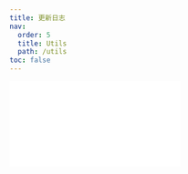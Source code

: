 ```yaml
---
title: 更新日志
nav:
  order: 5
  title: Utils
  path: /utils
toc: false
---
```


<embed src="../../packages/utils/CHANGELOG.md" />
